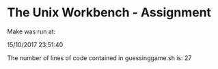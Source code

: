 # The Unix Workbench - Assignment  
Make was run at:
  
15/10/2017 23:51:40

  
The number of lines of code contained in guessinggame.sh is: 
27
